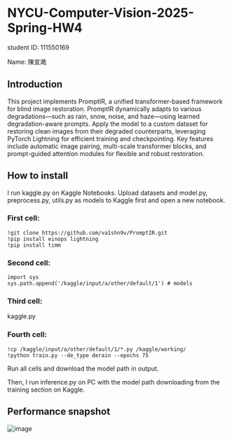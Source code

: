 # NYCU-Computer-Vision-2025-Spring-HW4
student ID: 111550169

Name: 陳宣澔

## Introduction
This project implements PromptIR, a unified transformer-based framework for blind image restoration. PromptIR dynamically adapts to various degradations—such as rain, snow, noise, and haze—using learned degradation-aware prompts. Apply the model to a custom dataset for restoring clean images from their degraded counterparts, leveraging PyTorch Lightning for efficient training and checkpointing. Key features include automatic image pairing, multi-scale transformer blocks, and prompt-guided attention modules for flexible and robust restoration.

## How to install
I run kaggle.py on Kaggle Notebooks.
Upload datasets and model.py, preprocess.py, utils.py as models to Kaggle first and open a new notebook.

### First cell:

    !git clone https://github.com/va1shn9v/PromptIR.git
    !pip install einops lightning
    !pip install timm

### Second cell:

    import sys
    sys.path.append('/kaggle/input/a/other/default/1') # models

### Third cell:

kaggle.py

### Fourth cell:

    !cp /kaggle/input/a/other/default/1/*.py /kaggle/working/
    !python train.py --de_type derain --epochs 75

Run all cells and download the model path in output.

Then, I run inference.py on PC with the model path downloading from the training section on Kaggle.

## Performance snapshot
![image](https://github.com/Jonathas2127/pictures/blob/main/%E8%9E%A2%E5%B9%95%E6%93%B7%E5%8F%96%E7%95%AB%E9%9D%A2%202025-05-27%20185154.png)
